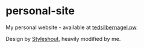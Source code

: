 # personal-site
My personal website - available at [tedsilbernagel.pw](https://tedsilbernagel.pw).

Design by [Styleshout](https://www.styleshout.com/), heavily modified by me.
